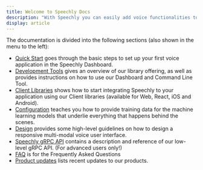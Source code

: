 ```yaml
---
title: Welcome to Speechly Docs
description: "With Speechly you can easily add voice functionalities to any user interface. We provide speech-to-text and natural language understanding features, both accessible via a simple API using ready-made client libraries. All you need to do is provide a small amount of training data for our machine learning models, and integrate one of the client libraries to your application."
display: article
---
```


The documentation is divided into the following sections (also shown in the menu to the left):

- [Quick Start](/quick-start/) goes through the basic steps to set up your first voice application in the Speechly Dashboard.
- [Development Tools](/dev-tools/) gives an overview of our library offering, as well as provides instructions on how to use our Dashboard and Command Line Tool.
- [Client Libraries](/client-libraries/) shows how to start integrating Speechly to your application using our Client libraries (available for Web, React, iOS and Android).
- [Configuration](/slu-examples/) teaches you how to provide training data for the machine learning models that underlie everything that happens behind the scenes.
- [Design](/design-philosophy/) provides some high-level guidelines on how to design a responsive multi-modal voice user interface.
- [Speechly gRPC API](/speechly-api/) contains a description and reference of our low-level gRPC API. (For advanced users only!)
- [FAQ](/faq/) is for the Frequently Asked Questions
- [Product updates](/release-notes/) lists recent updates to our products.
